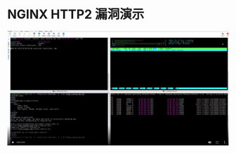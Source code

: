 # NGINX HTTP2 漏洞演示

[![nginx http2 vulnerablity](img/nginx-vul.png)](https://162.14.110.224/exp/demo.mp4 "nginx http2 vulnerablity")
